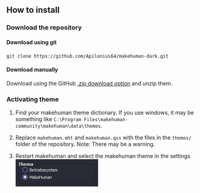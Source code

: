 ## How to install
### Download the repository
#### Download using git
```
git clone https://github.com/Apilonius64/makehuman-dark.git
```

#### Download manually
Download using the GitHub [.zip download option](https://github.com/Apilonius64/makehuman-dark/archive/refs/heads/main.zip) and unzip them.

### Activating theme
1. Find your makehuman theme dictionary. If you use windows, it may be something like `C:\Program Files\makehuman-community\makehuman\data\themes`.

2.  Replace `makehuman.mht` and `makehuman.qss` with the files in the `themes/` folder of the repository. Note: There may be a warning.

3.  Restart makehuman and select the makehuman theme in the settings<br>
![#screenshot1.png](https://github.com/Apilonius64/makehuman-dark/blob/main/screenshots/screenshot1.png?raw=true)
